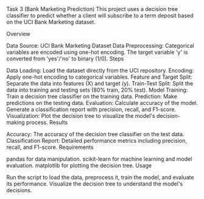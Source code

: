 ##
Task 3 (Bank Marketing Prediction)
This project uses a decision tree classifier to predict whether a client will subscribe to a term deposit based on the UCI Bank Marketing dataset.

Overview

Data Source: UCI Bank Marketing Dataset
Data Preprocessing:
Categorical variables are encoded using one-hot encoding.
The target variable 'y' is converted from 'yes'/'no' to binary (1/0).
Steps

Data Loading: Load the dataset directly from the UCI repository.
Encoding: Apply one-hot encoding to categorical variables.
Feature and Target Split: Separate the data into features (X) and target (y).
Train-Test Split: Split the data into training and testing sets (80% train, 20% test).
Model Training: Train a decision tree classifier on the training data.
Prediction: Make predictions on the testing data.
Evaluation:
Calculate accuracy of the model.
Generate a classification report with precision, recall, and F1-score.
Visualization: Plot the decision tree to visualize the model's decision-making process.
Results

Accuracy: The accuracy of the decision tree classifier on the test data.
Classification Report: Detailed performance metrics including precision, recall, and F1-score.
Requirements

pandas for data manipulation.
scikit-learn for machine learning and model evaluation.
matplotlib for plotting the decision tree.
Usage

Run the script to load the data, preprocess it, train the model, and evaluate its performance.
Visualize the decision tree to understand the model's decisions.
